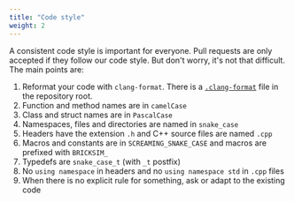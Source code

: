 ```yaml
---
title: "Code style"
weight: 2
---
```


A consistent code style is important for everyone. Pull requests are only accepted if they follow our code style. But don't worry, it's not that difficult. The main points are:
1. Reformat your code with `clang-format`. There is a [`.clang-format`](https://github.com/bb1950328/BrickSim/blob/master/.clang-format) file in the repository root.
1. Function and method names are in `camelCase`
1. Class and struct names are in `PascalCase`
1. Namespaces, files and directories are named in `snake_case`
1. Headers have the extension `.h` and C++ source files are named `.cpp`
1. Macros and constants are in `SCREAMING_SNAKE_CASE` and macros are prefixed with `BRICKSIM_`
1. Typedefs are `snake_case_t` (with `_t` postfix)
1. No `using namespace` in headers and no `using namespace std` in `.cpp` files
1. When there is no explicit rule for something, ask or adapt to the existing code